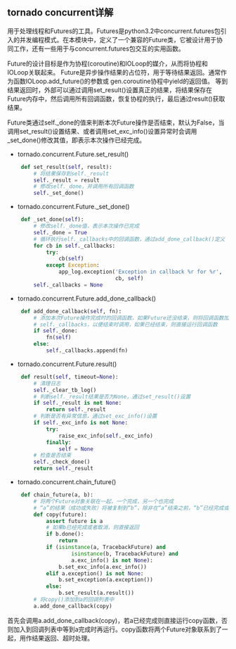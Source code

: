 ## tornado concurrent详解

用于处理线程和Futures的工具。Futures是python3.2中concurrent.futures包引入的并发编程模式。在本模块中，定义了一个兼容的Future类，它被设计用于协同工作，还有一些用于与concurrent.futures包交互的实用函数。

Future的设计目标是作为协程(coroutine)和IOLoop的媒介，从而将协程和IOLoop关联起来。
Future是异步操作结果的占位符，用于等待结果返回。通常作为函数IOLoop.add_future()的参数或 gen.coroutine协程中yield的返回值。
等到结果返回时，外部可以通过调用set_result()设置真正的结果，将结果保存在Future内存中，然后调用所有回调函数，恢复协程的执行，最后通过result()获取结果。

Future类通过self._done的值来判断本次Future操作是否结束，默认为False，当调用set_result()设置结果、或者调用set_exc_info()设置异常时会调用_set_done()修改其值，即表示本次操作已经完成。

* tornado.concurrent.Future.set_result()

   ```python
    def set_result(self, result):
        # 将结果保存到self._result
        self._result = result
        # 修改self._done，并调用所有回调函数
        self._set_done()
   ```

* tornado.concurrent.Future._set_done()

   ```python
    def _set_done(self):
        # 修改self._done值，表示本次操作已完成
        self._done = True
        # 循环执行self._callbacks中的回调函数，通过add_done_callback()定义
        for cb in self._callbacks:
            try:
                cb(self)
            except Exception:
                app_log.exception('Exception in callback %r for %r',
                                  cb, self)
        self._callbacks = None
   ```

* tornado.concurrent.Future.add_done_callback()

   ```python
    def add_done_callback(self, fn):
        # 添加本次Future操作完成时的回调函数，如果Future还没结束，则将回调函数加入
        # self._callbacks，以便结束时调用，如果已经结束，则直接运行回调函数
        if self._done:
            fn(self)
        else:
            self._callbacks.append(fn)
   ```

* tornado.concurrent.Future.result()

   ```python
    def result(self, timeout=None):
        # 清理日志
        self._clear_tb_log()
        # 判断self._result结果是否为None，通过set_result()设置
        if self._result is not None:
            return self._result
        # 判断是否有异常信息，通过set_exc_info()设置
        if self._exc_info is not None:
            try:
                raise_exc_info(self._exc_info)
            finally:
                self = None
        # 检查是否结束
        self._check_done()
        return self._result
   ```

* <div id="chain_future"></div>tornado.concurrent.chain_future()

   ```python
    def chain_future(a, b):
        # 将两个Future对象关联在一起，一个完成，另一个也完成
        # “a”的结果（成功或失败）将被复制到“b”，除非在“a”结束之前，“b”已经完成或被取消。
        def copy(future):
            assert future is a
            # 如果b已经完成或者取消，则直接返回
            if b.done():
                return
            if (isinstance(a, TracebackFuture) and
                    isinstance(b, TracebackFuture) and
                    a.exc_info() is not None):
                b.set_exc_info(a.exc_info())
            elif a.exception() is not None:
                b.set_exception(a.exception())
            else:
                b.set_result(a.result())
        # 将copy()添加到a的回调列表中
        a.add_done_callback(copy)
   ```

首先会调用a.add_done_callback(copy)，若a已经完成则直接运行copy函数，否则加入到回调列表中等到a完成时再运行。copy函数将两个Future对象联系到了一起，用作结果返回、超时处理。
